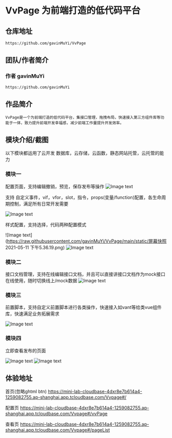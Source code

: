 # VvPage 为前端打造的低代码平台

## 仓库地址
    https://github.com/gavinMuYi/VvPage

## 团队/作者简介

### 作者 gavinMuYi
    https://github.com/gavinMuYi

## 作品简介
    VvPage是一个为前端打造的低代码平台，集接口管理，拖拽布局，快速接入第三方组件库等功能于一体，致力提升前端开发幸福感，减少前端工作量提升开发效率。

 ## 模块介绍/截图
以下模块都运用了云开发 数据库，云存储，云函数，静态网站托管，云托管的能力

### 模块一
配置页面，支持编辑撤销，预览，保存发布等操作
![Image text](https://raw.githubusercontent.com/gavinMuYi/VvPage/main/static/企业微信截图_d25f4346-8fba-4d0a-9c87-6649870787ce.png)


支持 自定义事件，vif，vfor，slot，指令，props(变量/function)配置，各生命周期控制，满足所有日常开发需要

![Image text](https://raw.githubusercontent.com/gavinMuYi/VvPage/main/static/企业微信截图_fd5dc6c6-74a4-40d8-8109-bd593476f014.png)

样式配置，支持选择，代码两种配置模式

![Image text](https://raw.githubusercontent.com/gavinMuYi/VvPage/main/static/屏幕快照 2021-05-11 下午5.36.19.png)
![Image text](https://raw.githubusercontent.com/gavinMuYi/VvPage/main/static/企业微信截图_d568ea29-dc57-4a77-861d-19451a4d22a8.png)

### 模块二
接口文档管理，支持在线编辑接口文档，并且可以直接讲接口文档作为mock接口在线使用，随时切换线上/mock数据
![Image text](https://raw.githubusercontent.com/gavinMuYi/VvPage/main/static/企业微信截图_b13e74d5-b677-491c-b302-3ed33738b2bf.png)

### 模块三
前置脚本，支持自定义前置脚本进行各类操作，快速接入如vant等给类vue组件库，快速满足业务拓展需求

![Image text](https://raw.githubusercontent.com/gavinMuYi/VvPage/main/static/企业微信截图_d7475c2b-5a5e-478d-a822-212f07ce91a7.png)

### 模块四
立即查看发布的页面

![Image text](https://raw.githubusercontent.com/gavinMuYi/VvPage/main/static/企业微信截图_60800bf2-b18b-4b46-b3b5-4ef201183c90.png)
![Image text](https://raw.githubusercontent.com/gavinMuYi/VvPage/main/static/企业微信截图_d24b56d1-5c4b-4d53-ae9c-fdc137d8e1d6.png)

## 体验地址

首页(忽略ghtml btn)
https://mini-lab-cloudbase-4dxr8e7b614a4-1259082755.ap-shanghai.app.tcloudbase.com/Vvpage#/

配置页
https://mini-lab-cloudbase-4dxr8e7b614a4-1259082755.ap-shanghai.app.tcloudbase.com/Vvpage#/vvPage

查看页
https://mini-lab-cloudbase-4dxr8e7b614a4-1259082755.ap-shanghai.app.tcloudbase.com/Vvpage#/pageList


